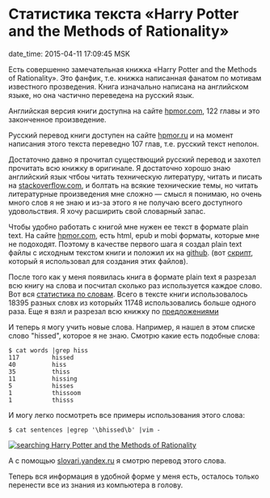 # Статистика текста «Harry Potter and the Methods of Rationality»

date_time: 2015-04-11 17:09:45 MSK

Есть совершенно замечательная книжка «Harry Potter and the Methods of
Rationality». Это фанфик, т.е. книжка написанная фанатом по мотивам
известного прозведения. Книга изначально написана на английском
языке, но она частично переведена на русский язык.

Английская версия книги доступна на сайте [hpmor.com](http://hpmor.com/),
122 главы и это законченное произведение.

Русский перевод книги доступен на сайте [hpmor.ru](http://hpmor.ru/) и на
момент написания этого текста переведно 107 глав, т.е. русский текст неполон.

Достаточно давно я прочитал существющий русский перевод и захотел прочитать
всю книжку в оригинале. Я достаточно хорошо знаю английский язык чтбоы
читать техническую литературу, читать и писать на
[stackoverflow.com](http://stackoverflow.com/), и болтать на всякие
технические темы, но читать литературные произведения мне сложно — смысл
я понимаю, но очень много слов я не знаю и из-за этого я не получаю всего
доступного удовольствия. Я хочу расширить свой словарный запас.

Чтобы удобно работать с книгой мне нужен ее текст в формате plain text. На
сайте [hpmor.com](http://hpmor.com/), есть html, epub и mobi форматы, которые
мне не подоходят. Поэтому в качестве первого шага я создал plain text файлы с
исходным текстом книги и положил их на
[github](https://github.com/bessarabov/hpmor). (вот
[скрипт](https://github.com/bessarabov/hpmor-dl), который я использовал для
создания этих файлов).

После того как у меня появилась книга в формате plain text я разрезал всю
книгу на слова и посчитал сколько раз используется каждое слово. Вот вся
[статистика по словам](https://gist.github.com/bessarabov/24aafa6492ae49f52d66).
Всего в тексте книги использовалось 18395 разных словх из которыйх 11748
использовались больше одного раза. Еще я взял и разрезал всю книжку по
[предложениями](https://gist.github.com/bessarabov/71315d4f647bf34a80cf)

И теперь я могу учить новые слова. Например, я нашел в этом списке слово
"hissed", которое я не знаю. Смотрю какие есть подобные слова:

    $ cat words |grep hiss
    117         hissed
    40          hiss
    35          thiss
    11          hissing
    5           hisses
    1           thissoom
    1           thisss

И могу легко посмотреть все примеры использования этого слова:

    $ cat sentences |egrep '\bhissed\b' |vim -

[![searching Harry Potter and the Methods of Rationality][small]][big]

А с помощью [slovari.yandex.ru](https://slovari.yandex.ru/hissed/%D0%BF%D0%B5%D1%80%D0%B5%D0%B2%D0%BE%D0%B4/)
я смотрю перевод этого слова.

Теперь вся информация в удобной форме у меня есть, осталось только перенести
все из знания из компьютера в голову.

 [big]: https://upload.bessarabov.ru/bessarabov/iLNGSiIivWG46k2PgSdJM38z8Js.png
 [small]: https://upload.bessarabov.ru/bessarabov/6SPNhsdYXypXU1i028lxufdVL90.png

